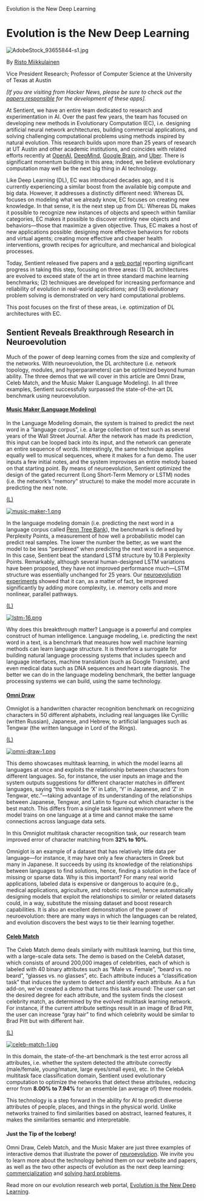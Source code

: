 Evolution is the New Deep Learning

# Evolution is the New Deep Learning

![AdobeStock_93655844-s1.jpg](../_resources/54982748a52da5b11eae098bdd88aa98.jpg)

By [Risto Miikkulainen](https://www.linkedin.com/in/risto-miikkulainen-ab43b9b8/)

Vice President Research; Professor of Computer Science at the University of Texas at Austin

*[If you are visiting from Hacker News, please be sure to check out the [papers responsible](https://www.sentient.ai/sentient-labs/ea/) for the development of these apps].*

At Sentient, we have an entire team dedicated to research and experimentation in AI. Over the past few years, the team has focused on developing new methods in Evolutionary Computation (EC), i.e. designing artificial neural network architectures, building commercial applications, and solving challenging computational problems using methods inspired by natural evolution. This research builds upon more than 25 years of research at UT Austin and other academic institutions, and coincides with related efforts recently at [OpenAI](https://blog.openai.com/evolution-strategies/), [DeepMind](https://deepmind.com/blog/population-based-training-neural-networks/), [Google Brain](https://arxiv.org/abs/1802.01548), and [Uber](https://eng.uber.com/deep-neuroevolution/). There is significant momentum building in this area; indeed, we believe evolutionary computation may well be the next big thing in AI technology.

Like Deep Learning (DL), EC was introduced decades ago, and it is currently experiencing a similar boost from the available big compute and big data. However, it addresses a distinctly different need: Whereas DL focuses on modeling what we already know, EC focuses on creating new knowledge. In that sense, it is the next step up from DL: Whereas DL makes it possible to recognize new instances of objects and speech within familiar categories, EC makes it possible to discover entirely new objects and behaviors—those that maximize a given objective. Thus, EC makes a host of new applications possible: designing more effective behaviors for robots and virtual agents; creating more effective and cheaper health interventions, growth recipes for agriculture, and mechanical and biological processes.

Today, Sentient released five papers and a [web portal](https://www.sentient.ai/sentient-labs/ea/) reporting significant progress in taking this step, focusing on three areas: (1) DL architectures are evolved to exceed state of the art in three standard machine learning benchmarks; (2) techniques are developed for increasing performance and reliability of evolution in real-world applications; and (3) evolutionary problem solving is demonstrated on very hard computational problems.

This post focuses on the first of these areas, i.e. optimization of DL architectures with EC.

## Sentient Reveals Breakthrough Research in Neuroevolution

Much of the power of deep learning comes from the size and complexity of the networks. With neuroevolution, the DL architecture (i.e. network topology, modules, and hyperparameters) can be optimized beyond human ability. The three demos that we will cover in this article are Omni Draw, Celeb Match, and the Music Maker (Language Modeling). In all three examples, Sentient successfully surpassed the state-of-the-art DL benchmark using neuroevolution.

#### [Music Maker (Language Modeling)](https://www.sentient.ai/sentient-labs/ea/lstm-music/)

In the Language Modeling domain, the system is trained to predict the next word in a “language corpus”, i.e. a large collection of text such as several years of the Wall Street Journal. After the network has made its prediction, this input can be looped back into its input, and the network can generate an entire sequence of words. Interestingly, the same technique applies equally well to musical sequences, where it makes for a fun demo. The user inputs a few initial notes, and the system improvises an entire melody based on that starting point. By means of neuroevolution, Sentient optimized the design of the gated recurrent (Long Short-Term Memory or LSTM) nodes (i.e. the network’s “memory” structure) to make the model more accurate in predicting the next note.

[(L)](https://www.sentient.ai/sentient-labs/ea/lstm-music/)

[![music-maker-1.png](../_resources/c7329a34580ad5f06736bb7ad97a5499.png)](https://www.sentient.ai/sentient-labs/ea/lstm-music/)

In the language modeling domain (i.e. predicting the next word in a language corpus called [Penn Tree Bank](https://catalog.ldc.upenn.edu/ldc99t42)), the benchmark is defined by Perplexity Points, a measurement of how well a probabilistic model can predict real samples. The lower the number the better, as we want the model to be less “perplexed” when predicting the next word in a sequence. In this case, Sentient beat the standard LSTM structure by 10.8 Perplexity Points. Remarkably, although several human-designed LSTM variations have been proposed, they have not improved performance much—LSTM structure was essentially unchanged for 25 years. Our [neuroevolution experiments](https://www.sentient.ai/sentient-labs/ea/lstm/) showed that it can, as a matter of fact, be improved significantly by adding more complexity, i.e. memory cells and more nonlinear, parallel pathways.

[(L)](https://www.sentient.ai/sentient-labs/ea/lstm/)

[![lstm-16.png](../_resources/960d8f548e390c8c2cab7660754beb15.png)](https://www.sentient.ai/sentient-labs/ea/lstm/)

Why does this breakthrough matter? Language is a powerful and complex construct of human intelligence. Language modeling, i.e. predicting the next word in a text, is a benchmark that measures how well machine learning methods can learn language structure. It is therefore a surrogate for building natural language processing systems that includes speech and language interfaces, machine translation (such as Google Translate), and even medical data such as DNA sequences and heart rate diagnosis. The better we can do in the language modeling benchmark, the better language processing systems we can build, using the same technology.

#### [Omni Draw](https://www.sentient.ai/sentient-labs/ea/omni-draw/)

Omniglot is a handwritten character recognition benchmark on recognizing characters in 50 different alphabets, including real languages like Cyrillic (written Russian), Japanese, and Hebrew, to artificial languages such as Tengwar (the written language in Lord of the Rings).

[(L)](https://www.sentient.ai/sentient-labs/ea/omni-draw/)

[![omni-draw-1.png](../_resources/bdf49ea808c886a572f9b5ab6b1f9135.png)](https://www.sentient.ai/sentient-labs/ea/omni-draw/)

This demo showcases multitask learning, in which the model learns all languages at once and exploits the relationship between characters from different languages. So, for instance, the user inputs an image and the system outputs suggestions for different character matches in different languages, saying “this would be ‘X’ in Latin, ‘Y’ in Japanese, and ‘Z’ in Tengwar, etc.”—taking advantage of its understanding of the relationships between Japanese, Tengwar, and Latin to figure out which character is the best match. This differs from a single task learning environment where the model trains on one language at a time and cannot make the same connections across language data sets.

In this Omniglot multitask character recognition task, our research team improved error of character matching from **32% to 10%.**

Omniglot is an example of a dataset that has relatively little data per language—for instance, it may have only a few characters in Greek but many in Japanese. It succeeds by using its knowledge of the relationships between languages to find solutions, hence, finding a solution in the face of missing or sparse data. Why is this important? For many real world applications, labeled data is expensive or dangerous to acquire (e.g., medical applications, agriculture, and robotic rescue), hence automatically designing models that exploit the relationships to *similar* or related datasets could, in a way, substitute the missing dataset and boost research capabilities. It is also an excellent demonstration of the power of neuroevolution: there are many ways in which the languages can be related, and evolution discovers the best ways to tie their learning together.

#### [Celeb Match](https://www.sentient.ai/sentient-labs/ea/celeb-match/)

The Celeb Match demo deals similarly with multitask learning, but this time, with a large-scale data sets. The demo is based on the CelebA dataset, which consists of around 200,000 images of celebrities, each of which is labeled with 40 binary attributes such as “Male vs. Female”, “beard vs. no beard”, “glasses vs. no glasses”, etc. Each attribute induces a “classification task” that induces the system to detect and identify each attribute. As a fun add-on, we’ve created a demo that turns this task around: The user can set the desired degree for each attribute, and the system finds the closest celebrity match, as determined by the evolved multitask learning network. For instance, if the current attribute settings result in an image of Brad Pitt, the user can increase “gray hair” to find which celebrity would be similar to Brad Pitt but with different hair.

[(L)](https://www.sentient.ai/sentient-labs/ea/celeb-match/)

[![celeb-match-1.jpg](../_resources/c8fdf0d743d7d7c531f42d002d275126.jpg)](https://www.sentient.ai/sentient-labs/ea/celeb-match/)

In this domain, the state-of-the-art benchmark is the test error across all attributes, i.e. whether the system detected the attribute correctly (male/female, young/mature, large eyes/small eyes), etc. In the CelebA multitask face classification domain, Sentient used evolutionary computation to optimize the networks that detect these attributes, reducing error from **8.00% to 7.94%** for an ensemble (an average of) three models.

This technology is a step forward in the ability for AI to predict diverse attributes of people, places, and things in the physical world. Unlike networks trained to find similarities based on abstract, learned features, it makes the similarities semantic and interpretable.

#### Just the Tip of the Iceberg!

Omni Draw, Celeb Match, and the Music Maker are just three examples of interactive demos that illustrate the power of [neuroevolution](https://www.sentient.ai/sentient-labs/ea-1/). We invite you to learn more about the technology behind them on our website and papers, as well as the two other aspects of evolution as the next deep learning: [commercialization](https://www.sentient.ai/sentient-labs/ea-2/) and [solving hard problems](https://www.sentient.ai/sentient-labs/ea-3/).

Read more on our evolution research web portal, [Evolution is the New Deep Learning](https://www.sentient.ai/sentient-labs/ea/).